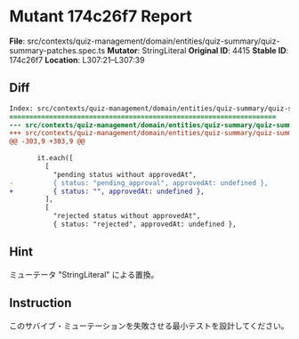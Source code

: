 # Mutant 174c26f7 Report

**File**: src/contexts/quiz-management/domain/entities/quiz-summary/quiz-summary-patches.spec.ts
**Mutator**: StringLiteral
**Original ID**: 4415
**Stable ID**: 174c26f7
**Location**: L307:21–L307:39

## Diff

```diff
Index: src/contexts/quiz-management/domain/entities/quiz-summary/quiz-summary-patches.spec.ts
===================================================================
--- src/contexts/quiz-management/domain/entities/quiz-summary/quiz-summary-patches.spec.ts	original
+++ src/contexts/quiz-management/domain/entities/quiz-summary/quiz-summary-patches.spec.ts	mutated #4415
@@ -303,9 +303,9 @@
 
       it.each([
         [
           "pending status without approvedAt",
-          { status: "pending_approval", approvedAt: undefined },
+          { status: "", approvedAt: undefined },
         ],
         [
           "rejected status without approvedAt",
           { status: "rejected", approvedAt: undefined },
```

## Hint

ミューテータ "StringLiteral" による置換。

## Instruction

このサバイブ・ミューテーションを失敗させる最小テストを設計してください。
